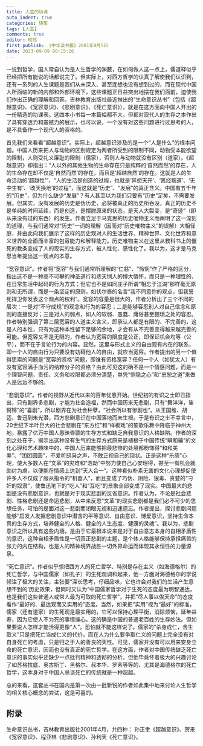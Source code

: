```yaml
---
title: 人生的功课
auto_indent: true
categories: 随笔
tags: [人生]
comments: true
editor: 皎然
first_publish: 《中华读书报》2001年9月5日
date: 2023-09-09 00:15:26
---
```

一说到哲学，国人常自认为是人生哲学的渊薮，在如何做人这一点上，儒道释似乎已经把所有能说的话都说完了。但实际上，对西方哲学的认真了解使我们认识到，还有一系列的人生课题是我们从未深入、甚至连想也没有想到过的，而在现代中国人所面临的新的内部和外部环境下，这些课题正日益突出地摆在我们面前，迫使我们作出正确的理解和回答。吉林教育出版社最近推出的“生命意识丛书”（包括《超越意识》、《宽容意识》、《悲剧意识》、《死亡意识》），就是在这方面向中国人开出的一份精选的功课表。这四本小书每一本篇幅都不大，但都对现代人的生存之本作出了具有穿透力和震撼力的展示，也可以说，一个没有对这些问题进行过思考的人，是不具备作一个现代人的资格的。

首先我们来看看“超越意识”。实际上，超越意识涉及的是一个“人是什么”的根本问题。中国人历来把人与动物的区别规定为两者所受到的限制不同，动物受本能欲望的限制，人则受礼义廉耻的限制（儒家），否则人与动物就没有区别（道家）。《超越意识》却指出：“人以外的其他生物的生命存在只是纯粹的‘自然而然’的存在，人的生命存在却不仅是‘自然而然’的存在，而且是‘超越自然’的存在。这就是人的生命活动的‘超越性’”，“人的生活是创造的过程，也就是‘异想天开’、‘离经叛道’、‘无中生有’、‘改天换地’的过程”，而这就是“历史”、“发展”的真正含义。中国有五千年的“历史”，但为什么缺少“发展”？有人甚至以为我们只要有“历史”足矣，不需要发展。但其实，没有发展的历史是伪历史，必将被真正的历史所吞没，真正的历史不是单纯的时间延续，而是创造，是摆脱原来的状态，是天人大裂变，是“奇迹”（即从来没有过的东西）的发生。作者立足于马克思的历史唯物主义而阐明了这一深刻的道理，与我们通常对“历史”一词的理解（因而对“历史唯物主义”的误解）大相径庭，并由此向我们展示了这样的历史观对人的生活世界、精神世界、文化世界和意义世界的全面而丰富的包容能力和解释能力。历史唯物主义在这里从教科书上的僵死的教条变成了人的现实的生存方式，被人性化、感性化了。我以为，这才是马克思当年提出这一观点的本意。

“宽容意识”。作者将“宽容”与我们通常所理解的“仁慈”、“怜悯”作了严格的区分，指出这不是一种高不可攀的神圣道行和悲天悯人的博大情怀，而只是一种理性的、在日常生活中起码的行为方式；但它也不是如同庄子所谓“相忘于江湖”那样毫无原则和无所谓，而是一条坚定的原则，如伏尔泰的名言“我不同意你的观点，但我誓死捍卫你发表这个观点的权利”。宽容的容量是很大的，作者分析出了三个不同的层次：一是对“不守成规”的观念和行为的容忍；二是能够容忍别人对自己信念和原则的直接反对；三是对人的弱点，如人的软弱、愚蠢、庸俗甚至猥琐之处的容忍。作者特别强调了第三层宽容的人道主义含义，即承认人都是有限的、不完善的，这是人的本性，只有为这种本性留下足够的余地，才会有从不完善变得越来越完善的可能。但宽容又不是无限的，作者认为宽容的限度是公正，即保证机会均等（公平），而不在于言论行为的内容。显然，这里与形式主义的自由观有内在的联系，即一个人的自由行为只要没有妨碍他人的自由，就应当宽容。作者提出的另一个值得思索的问题是“宽容的资格”问题，即谁有资格宽容？任何一个人（如犹太人）有没有宽容满手血污的纳粹分子的资格？由此可见这的确不是一个情感问题，而是一个理智问题，责任、义务和权限都必须分清楚，单凭“恻隐之心”和“忠恕之道”来做人是远远不够的。

“悲剧意识”。作者的视野从近代以来的百年忧患开始。世纪初的有识之士即已指出，只有剧界多悲剧，才能为社会造福，然而中国历来无悲剧，只有“舞洋洋，笙锵锵”的“喜剧”，所以剧界在为社会种孽，“社会所以有惨剧也”。从王国维、胡适、鲁迅到朱光潜，西方悲剧意识在中国落地而未生根。于是有识之士不幸言中，20世纪下半叶巨大的社会悲剧在“东方红”和“样板戏”的笙歌乐舞中降临于神州大地，暴露了亿万中国人愚昧昏聩的生存方式和缺乏自我意识的人格缺陷。作者的深刻之处在于，揭示出这种没有生气的生存方式原来是植根于中国传统“瞒和骗”的文化心理和艺术趣味中的，中国人历来能够把最悲惨的处境都粉饰得“和和美美”、“团团圆圆”，不爱听鸱枭之声，不敢正视自己的现状。正是这种“乐感”心理，使大多数人在“文革”的灾难和“浩劫”中努力使自己心安理得，甚至一有机会就助纣为虐，以便能在情感上达到“天人合一”。这种看似朴素无害的文化心理却促使许多人不仅成了服从指令的“机器人”，而且变成了巧伪、阴险、狠毒、贪婪的“刁奸的奴隶”，使鲁迅笔下的“吃人”和“互吃”的景象全部变成了现实。中国最大的悲剧是没有悲剧意识，也就是对于现实悲剧的反省意识。作者认为，不论是社会悲剧、性格悲剧还是命运悲剧，从中来反思“文革”的现实悲剧都是我们必不可少的思想任务，可怕的是面对这一悲剧而闭眼无视和迅速遗忘。作者提出，探讨悲剧问题能够“启发人发掘悲剧意识中潜含的平等意识、自由意识、博爱意识，坚持生命本真的生存方式，培养健全的人格、健全的人生态度、健康的灵魂”。我以为，悲剧意识之所以具有这些内涵，是由于它最根本说来是对于自由意志本身的自相矛盾性的意识，这种自相矛盾性是一切真正悲剧的主题，是个体人格能够保持承担痛苦的张力的内在结构，也是人的精神境界战胜一切外界命运而体现其永恒性的力量源泉。

“死亡意识”。作者似乎想把西方人的死亡哲学、特别是存在主义（如海德格尔）的死亡哲学，与中国儒家（如孔子）的生死观调和起来，他一方面对海德格尔的学说倾注了极大的关注，主张要“深长思考，仔细品味，它也许会对我们的生活产生意想不到的‘历史效果，但同时又认为“中国儒家哲学对于生死的态度最为明智通达，也是我们这些普通人或常人最为可取的死亡哲学”，并把“尽人事以俟天命”的态度看作“最好的、最达观而又实用的”态度。当然，如果把“实用”视为“最好”的标准，儒家（还有道家）的生死观是最实用的，它可以保持心理平衡，消除烦恼，延年益寿，因为它使人不为死的事情操心。这的确是中国的普通老百姓的生存妙法。但如果要说人怎样才能活得更像“人”，恐怕就不能这样说了。儒家的“杀身成仁，舍生取义”只是把死亡当成仁义的代价，而在人为什么要争取仁义的问题上完全没有对自身死亡的考虑，只是归之于人的善良的天性。可见，儒家并没有可以用来安身立命的死亡意识，因而也没有真正的死亡哲学。在这方面，作者对中国传统缺乏死亡意识的事实似乎还缺少一点批判精神和透彻的分析。但他毕竟怀着极大的兴趣讨论了如苏格拉底、奥古斯丁、黑格尔、叔本华、罗素等等的、尤其是海德格尔的死亡哲学，这本身对于中国人忌谈死亡的传统就是一种超越。

总的来看，这套丛书在国内是第一次由一批新锐的作者如此集中地来讨论人生哲学的相关核心概念的尝试，这是可喜的。
## 附录
生命意识丛书，吉林教育出版社2001年4月，共四种：
孙正聿《超越意识》、贺来《宽容意识》、程亚林《悲剧意识》、孙利天《死亡意识》。

